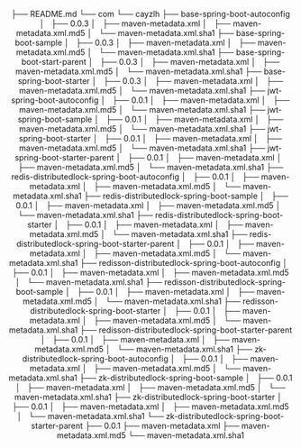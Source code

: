 <center>
  <p>
├── README.md
└── com
    └── cayzlh
        ├── base-spring-boot-autoconfig
        │   ├── 0.0.3
        │   ├── maven-metadata.xml
        │   ├── maven-metadata.xml.md5
        │   └── maven-metadata.xml.sha1
        ├── base-spring-boot-sample
        │   ├── 0.0.3
        │   ├── maven-metadata.xml
        │   ├── maven-metadata.xml.md5
        │   └── maven-metadata.xml.sha1
        ├── base-spring-boot-start-parent
        │   ├── 0.0.3
        │   ├── maven-metadata.xml
        │   ├── maven-metadata.xml.md5
        │   └── maven-metadata.xml.sha1
        ├── base-spring-boot-starter
        │   ├── 0.0.3
        │   ├── maven-metadata.xml
        │   ├── maven-metadata.xml.md5
        │   └── maven-metadata.xml.sha1
        ├── jwt-spring-boot-autoconfig
        │   ├── 0.0.1
        │   ├── maven-metadata.xml
        │   ├── maven-metadata.xml.md5
        │   └── maven-metadata.xml.sha1
        ├── jwt-spring-boot-sample
        │   ├── 0.0.1
        │   ├── maven-metadata.xml
        │   ├── maven-metadata.xml.md5
        │   └── maven-metadata.xml.sha1
        ├── jwt-spring-boot-starter
        │   ├── 0.0.1
        │   ├── maven-metadata.xml
        │   ├── maven-metadata.xml.md5
        │   └── maven-metadata.xml.sha1
        ├── jwt-spring-boot-starter-parent
        │   ├── 0.0.1
        │   ├── maven-metadata.xml
        │   ├── maven-metadata.xml.md5
        │   └── maven-metadata.xml.sha1
        ├── redis-distributedlock-spring-boot-autoconfig
        │   ├── 0.0.1
        │   ├── maven-metadata.xml
        │   ├── maven-metadata.xml.md5
        │   └── maven-metadata.xml.sha1
        ├── redis-distributedlock-spring-boot-sample
        │   ├── 0.0.1
        │   ├── maven-metadata.xml
        │   ├── maven-metadata.xml.md5
        │   └── maven-metadata.xml.sha1
        ├── redis-distributedlock-spring-boot-starter
        │   ├── 0.0.1
        │   ├── maven-metadata.xml
        │   ├── maven-metadata.xml.md5
        │   └── maven-metadata.xml.sha1
        ├── redis-distributedlock-spring-boot-starter-parent
        │   ├── 0.0.1
        │   ├── maven-metadata.xml
        │   ├── maven-metadata.xml.md5
        │   └── maven-metadata.xml.sha1
        ├── redisson-distributedlock-spring-boot-autoconfig
        │   ├── 0.0.1
        │   ├── maven-metadata.xml
        │   ├── maven-metadata.xml.md5
        │   └── maven-metadata.xml.sha1
        ├── redisson-distributedlock-spring-boot-sample
        │   ├── 0.0.1
        │   ├── maven-metadata.xml
        │   ├── maven-metadata.xml.md5
        │   └── maven-metadata.xml.sha1
        ├── redisson-distributedlock-spring-boot-starter
        │   ├── 0.0.1
        │   ├── maven-metadata.xml
        │   ├── maven-metadata.xml.md5
        │   └── maven-metadata.xml.sha1
        ├── redisson-distributedlock-spring-boot-starter-parent
        │   ├── 0.0.1
        │   ├── maven-metadata.xml
        │   ├── maven-metadata.xml.md5
        │   └── maven-metadata.xml.sha1
        ├── zk-distributedlock-spring-boot-autoconfig
        │   ├── 0.0.1
        │   ├── maven-metadata.xml
        │   ├── maven-metadata.xml.md5
        │   └── maven-metadata.xml.sha1
        ├── zk-distributedlock-spring-boot-sample
        │   ├── 0.0.1
        │   ├── maven-metadata.xml
        │   ├── maven-metadata.xml.md5
        │   └── maven-metadata.xml.sha1
        ├── zk-distributedlock-spring-boot-starter
        │   ├── 0.0.1
        │   ├── maven-metadata.xml
        │   ├── maven-metadata.xml.md5
        │   └── maven-metadata.xml.sha1
        └── zk-distributedlock-spring-boot-starter-parent
            ├── 0.0.1
            ├── maven-metadata.xml
            ├── maven-metadata.xml.md5
            └── maven-metadata.xml.sha1
  </p>
</center>